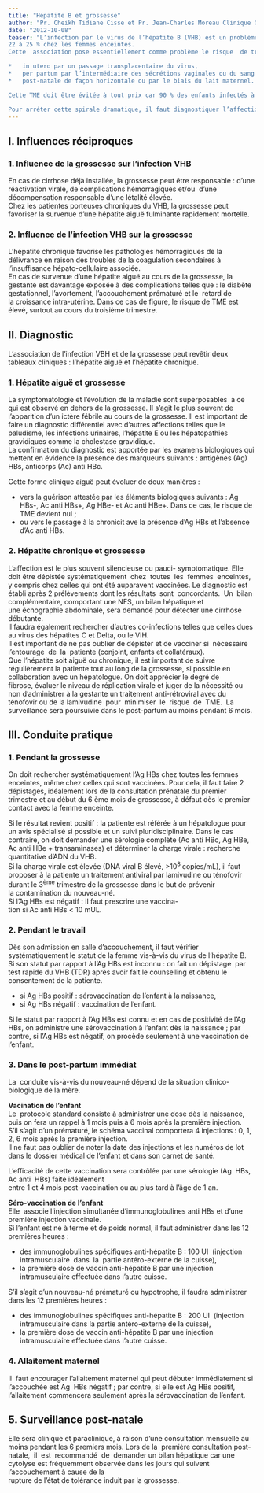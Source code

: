 ```yaml
---
title: "Hépatite B et grossesse"
author: "Pr. Cheikh Tidiane Cisse et Pr. Jean-Charles Moreau Clinique Gynécologique et Obstétricale Centre Hospitalier Universitaire A. Le Dantec, 34 avenue Pasteur, Dakar, Sénégal."
date: "2012-10-08"
teaser: "L’infection par le virus de l’hépatite B (VHB) est un problème de santé publique ; en effet, la majorité de la population mondiale vit dans des zones à forte prévalence. Le continent africain est tout particulièrement concerné, avec des taux de portage chronique élevés de l’ordre de 15 à 20 % dans la population générale et de  
22 à 25 % chez les femmes enceintes.  
Cette  association pose essentiellement comme problème le risque  de transmission du virus de la mère à l’enfant (TME). La transmission de la mère à l’enfant du VHB peut survenir par 3 mécanismes :

*   in utero par un passage transplacentaire du virus,
*   per partum par l’intermédiaire des sécrétions vaginales ou du sang maternel,
*   post-natale de façon horizontale ou par le biais du lait maternel.

Cette TME doit être évitée à tout prix car 90 % des enfants infectés à la naissance vont devenir des porteurs chroniques du virus. Ces porteurs chroniques vont d’une part favoriser la diffusion de l’infection et d’autre part courir le risque de développer une cirrhose et un carcinome hépato-cellulaire.

Pour arréter cette spirale dramatique, il faut diagnostiquer l’affection le plus tôt possible au cours de la grossesse, traiter les femmes enceintes qui présentent une infection évolutive et administrer aux nouveau-nés le vaccin associé dans certains cas aux immunoglobulines anti HBs."
---
```


## I. Influences réciproques

### 1. Influence de la grossesse sur l’infection VHB

En cas de cirrhose déjà installée, la grossesse peut être responsable : d’une réactivation virale, de complications hémorragiques et/ou  d’une décompensation responsable d’une létalité élevée.  
Chez les patientes porteuses chroniques du VHB, la grossesse peut  favoriser la survenue d’une hépatite aiguë fulminante rapidement mortelle.

### 2. Influence de l’infection VHB sur la grossesse

L’hépatite chronique favorise les pathologies hémorragiques de la  délivrance en raison des troubles de la coagulation secondaires à  l’insuffisance hépato-cellulaire associée.  
En cas de survenue d’une hépatite aiguë au cours de la grossesse, la gestante est davantage exposée à des complications telles que : le diabète gestationnel, l’avortement, l’accouchement prématuré et le  retard de la croissance intra-utérine. Dans ce cas de figure, le risque de TME est élevé, surtout au cours du troisième trimestre.

## II. Diagnostic

L’association de l’infection VBH et de la grossesse peut revêtir deux tableaux cliniques : l’hépatite aiguë et l’hépatite chronique.

### 1. Hépatite aiguë et grossesse

La symptomatologie et l’évolution de la maladie sont superposables  à ce qui est observé en dehors de la grossesse. Il s’agit le plus souvent de l’apparition d’un ictère fébrile au cours de la grossesse. Il est important de faire un diagnostic différentiel avec d’autres affections telles que le paludisme, les infections urinaires, l’hépatite E ou les hépatopathies gravidiques comme la cholestase gravidique.  
La confirmation du diagnostic est apportée par les examens biologiques qui mettent en évidence la présence des marqueurs suivants : antigènes (Ag) HBs, anticorps (Ac) anti HBc.

Cette forme clinique aiguë peut évoluer de deux manières :

*   vers la guérison attestée par les éléments biologiques suivants : Ag HBs-, Ac anti HBs+, Ag HBe- et Ac anti HBe+. Dans ce cas, le risque de TME devient nul ;
*   ou vers le passage à la chronicit ave la présence d’Ag HBs et l’absence d’Ac anti HBs.

### 2. Hépatite chronique et grossesse

L’affection est le plus souvent silencieuse ou pauci- symptomatique. Elle doit être dépistée systématiquement  chez  toutes  les  femmes  enceintes, y compris chez celles qui ont été auparavent vaccinées. Le diagnostic est établi après 2 prélèvements dont les résultats  sont  concordants.  Un  bilan  complémentaire, comportant une NFS, un bilan hépatique et une échographie abdominale, sera demandé pour détecter une cirrhose débutante.  
Il faudra également rechercher d’autres co-infections telles que celles dues au virus des hépatites C et Delta, ou le VIH.  
Il est important de ne pas oublier de dépister et de vacciner si  nécessaire l’entourage  de  la  patiente (conjoint, enfants et collatéraux).  
Que l’hépatite soit aiguë ou chronique, il est important de suivre régulièrement la patiente tout au long de la grossesse, si possible en collaboration avec un hépatologue. On doit apprécier le degré de fibrose, évaluer le niveau de réplication virale et juger de la nécessité ou non d’administrer à la gestante un traitement anti-rétroviral avec du ténofovir ou de la lamivudine  pour  minimiser  le  risque  de  TME.  La  surveillance sera poursuivie dans le post-partum au moins pendant 6 mois.

## III. Conduite pratique

### 1. Pendant la grossesse

On doit rechercher systématiquement l’Ag HBs chez toutes les femmes enceintes, même chez celles qui sont vaccinées. Pour cela, il faut faire 2 dépistages, idéalement lors de la consultation prénatale du premier trimestre et au début du 6 ème mois de grossesse, à défaut dès le premier contact avec la femme enceinte.

Si le résultat revient positif : la patiente est référée à un hépatologue pour un avis spécialisé si possible et un suivi pluridisciplinaire. Dans le cas contraire, on doit demander une sérologie complète (Ac anti HBc, Ag HBe, Ac anti HBe + transaminases) et déterminer la charge virale : recherche quantitative d’ADN du VHB.  
Si la charge virale est élevée (DNA viral B élevé, >10<sup>8 </sup>copies/mL), il faut proposer à la patiente un traitement antiviral par lamivudine ou ténofovir durant le 3<sup>ème</sup> trimestre de la grossesse dans le but de prévenir la contamination du nouveau-né.  
Si l’Ag HBs est négatif : il faut prescrire une vaccina-  
tion si Ac anti HBs < 10 mUL.

### 2. Pendant le travail

Dès son admission en salle d’accouchement, il faut vérifier systématiquement le statut de la femme vis-à-vis du virus de l’hépatite B.  
Si son statut par rapport à l’Ag HBs est inconnu : on fait un dépistage  par test rapide du VHB (TDR) après avoir fait le counselling et obtenu le consentement de la patiente.

*   si Ag HBs positif : sérovaccination de l’enfant à la naissance,
*   si Ag HBs négatif : vaccination de l’enfant.

Si le statut par rapport à l’Ag HBs est connu et en cas de positivité de l’Ag HBs, on administre une sérovaccination à l’enfant dès la naissance ; par contre, si l’Ag HBs est négatif, on procède seulement à une vaccination de l’enfant.

### 3. Dans le post-partum immédiat

La  conduite vis-à-vis du nouveau-né dépend de la situation clinico-biologique de la mère.

**Vacination de l’enfant**  
Le  protocole standard consiste à administrer une dose dès la naissance, puis on fera un rappel à 1 mois puis à 6 mois après la première injection.  
S’il s’agit d’un prématuré, le schéma vaccinal comportera 4 injections : 0, 1, 2, 6 mois après la première injection.  
Il ne faut pas oublier de noter la date des injections et les numéros de lot dans le dossier médical de l’enfant et dans son carnet de santé.

L’efficacité de cette vaccination sera contrôlée par une sérologie (Ag  HBs, Ac anti  HBs) faite idéalement  
entre 1 et 4 mois post-vaccination ou au plus tard à l’âge de 1 an.

**Séro-vaccination de l’enfant**  
Elle  associe l’injection simultanée d’immunoglobulines anti HBs et d’une première injection vaccinale.  
Si l’enfant est né à terme et de poids normal, il faut administrer dans les 12 premières heures :

*   des immunoglobulines spécifiques anti-hépatite B : 100 UI  (injection  intramusculaire  dans  la  partie antéro-externe de la cuisse),
*   la première dose de vaccin anti-hépatite B par une injection  intramusculaire effectuée dans l’autre cuisse.

S’il s’agit d’un nouveau-né prématuré ou hypotrophe, il faudra administrer dans les 12 premières heures :

*   des immunoglobulines spécifiques anti-hépatite B : 200 UI  (injection intramusculaire dans la partie antéro-externe de la cuisse),
*   la première dose de vaccin anti-hépatite B par une injection  intramusculaire effectuée dans l’autre cuisse.

### 4. Allaitement maternel

Il  faut encourager l’allaitement maternel qui peut débuter immédiatement si l’accouchée est Ag  HBs négatif ; par contre, si elle est Ag HBs positif, l’allaitement commencera seulement après la sérovaccination de l’enfant.

## 5. Surveillance post-natale

Elle sera clinique et paraclinique, à raison d’une consultation mensuelle au moins pendant les 6 premiers mois. Lors de la  première consultation post-natale,  il  est  recommandé  de  demander un bilan hépatique car une cytolyse est fréquemment observée dans les jours qui suivent l’accouchement à cause de la  
rupture de l’état de tolérance induit par la grossesse.